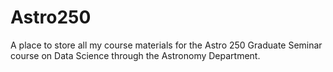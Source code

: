# Astro250
A place to store all my course materials for the Astro 250 Graduate Seminar course on Data Science through the Astronomy Department.
